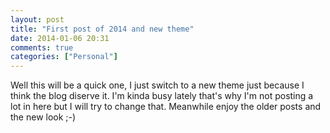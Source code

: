 ```yaml
---
layout: post
title: "First post of 2014 and new theme"
date: 2014-01-06 20:31
comments: true
categories: ["Personal"] 
---
```


Well this will be a quick one, I just switch to a new theme just because
I think the blog diserve it. I'm kinda busy lately that's why I'm not posting
a lot in here but I will try to change that. Meanwhile enjoy the older posts
and the new look ;-)
